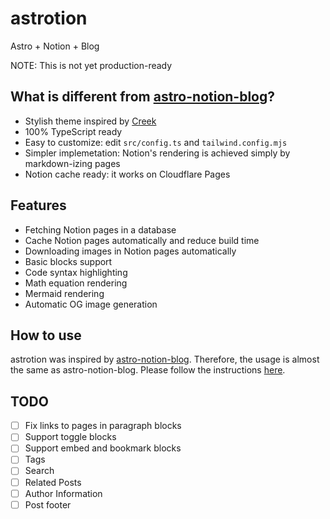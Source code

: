 # astrotion

Astro + Notion + Blog

NOTE: This is not yet production-ready

## What is different from [astro-notion-blog](https://github.com/otoyo/astro-notion-blog)?

- Stylish theme inspired by [Creek](https://github.com/robertguss/Astro-Theme-Creek)
- 100% TypeScript ready
- Easy to customize: edit `src/config.ts` and `tailwind.config.mjs`
- Simpler implemetation: Notion's rendering is achieved simply by markdown-izing pages
- Notion cache ready: it works on Cloudflare Pages

## Features

- Fetching Notion pages in a database
- Cache Notion pages automatically and reduce build time
- Downloading images in Notion pages automatically
- Basic blocks support
- Code syntax highlighting
- Math equation rendering
- Mermaid rendering
- Automatic OG image generation

## How to use

astrotion was inspired by [astro-notion-blog](https://github.com/otoyo/astro-notion-blog). Therefore, the usage is almost the same as astro-notion-blog. Please follow the instructions [here](https://github.com/otoyo/astro-notion-blog).

## TODO

- [ ] Fix links to pages in paragraph blocks
- [ ] Support toggle blocks
- [ ] Support embed and bookmark blocks
- [ ] Tags
- [ ] Search
- [ ] Related Posts
- [ ] Author Information
- [ ] Post footer
